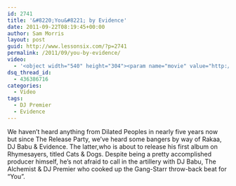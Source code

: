 ```yaml
---
id: 2741
title: '&#8220;You&#8221; by Evidence'
date: 2011-09-22T08:19:45+00:00
author: Sam Morris
layout: post
guid: http://www.lessonsix.com/?p=2741
permalink: /2011/09/you-by-evidence/
video:
  - '<object width="540" height="304"><param name="movie" value="http://www.youtube.com/v/fEK4FttsCTM?version=3&amp;hl=en_GB"></param><param name="allowFullScreen" value="true"></param><param name="allowscriptaccess" value="always"></param><embed src="http://www.youtube.com/v/fEK4FttsCTM?version=3&amp;hl=en_GB" type="application/x-shockwave-flash" width="540" height="304" allowscriptaccess="always" allowfullscreen="true"></embed></object>'
dsq_thread_id:
  - 436386716
categories:
  - Video
tags:
  - DJ Premier
  - Evidence
---
```

We haven&#8217;t heard anything from Dilated Peoples in nearly five years now but since The Release Party, we&#8217;ve heard some bangers by way of Rakaa, DJ Babu & Evidence. The latter,who is about to release his first album on Rhymesayers, titled Cats & Dogs. Despite being a pretty accomplished producer himself, he&#8217;s not afraid to call in the artillery with DJ Babu, The Alchemist & DJ Premier who cooked up the Gang-Starr throw-back beat for &#8220;You&#8221;.